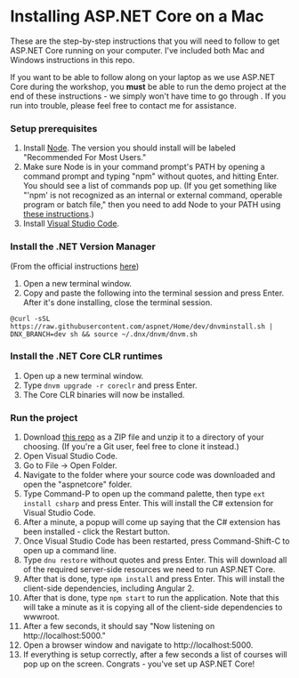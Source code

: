 # Installing ASP.NET Core on a Mac
These are the step-by-step instructions that you will need to follow to get ASP.NET Core running on your computer.  I've included both Mac and Windows instructions in this repo.

If you want to be able to follow along on your laptop as we use ASP.NET Core during the workshop, you **must** be able to run the demo project at the end of these instructions - we simply won't have time to go through .  If you run into trouble, please feel free to contact me for assistance.

### Setup prerequisites

1. Install [Node](https://nodejs.org).  The version you should install will be labeled "Recommended For Most Users."
2. Make sure Node is in your command prompt's PATH by opening a command prompt and typing "npm" without quotes, and hitting Enter.  You should see a list of commands pop up.  (If you get something like "'npm' is not recognized as an internal or external command, operable program or batch file," then you need to add Node to your PATH using [these instructions](http://stackoverflow.com/a/27864253).)
3. Install [Visual Studio Code](https://code.visualstudio.com/Download).

### Install the .NET Version Manager

(From the official instructions [here](http://docs.asp.net/en/latest/getting-started/installing-on-mac.html#install-the-net-version-manager-dnvm))

1. Open a new terminal window.
2. Copy and paste the following into the terminal session and press Enter.  After it's done installing, close the terminal session.  
```
@curl -sSL https://raw.githubusercontent.com/aspnet/Home/dev/dnvminstall.sh | DNX_BRANCH=dev sh && source ~/.dnx/dnvm/dnvm.sh
```

### Install the .NET Core CLR runtimes

1. Open up a new terminal window.
2. Type `dnvm upgrade -r coreclr` and press Enter.
3. The Core CLR binaries will now be installed.

### Run the project
1. Download [this repo](https://github.com/schneidenbach/Angular2-AspNetCore-TypeScript-Workshop) as a ZIP file and unzip it to a directory of your choosing. (If you're a Git user, feel free to clone it instead.)
2. Open Visual Studio Code.
3. Go to File -> Open Folder.
4. Navigate to the folder where your source code was downloaded and open the "aspnetcore" folder.
5. Type Command-P to open up the command palette, then type `ext install csharp` and press Enter.  This will install the C# extension for Visual Studio Code.
6. After a minute, a popup will come up saying that the C# extension has been installed - click the Restart button.
7. Once Visual Studio Code has been restarted, press Command-Shift-C to open up a command line.
8. Type `dnu restore` without quotes and press Enter.  This will download all of the required server-side resources we need to run ASP.NET Core.
9. After that is done, type `npm install` and press Enter.  This will install the client-side dependencies, including Angular 2.
10. After that is done, type `npm start` to run the application.  Note that this will take a minute as it is copying all of the client-side dependencies to wwwroot.
7. After a few seconds, it should say "Now listening on http://localhost:5000."
15. Open a browser window and navigate to http://localhost:5000.
16. If everything is setup correctly, after a few seconds a list of courses will pop up on the screen.  Congrats - you've set up ASP.NET Core!